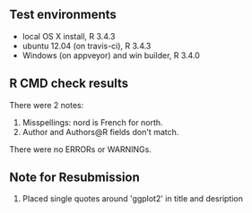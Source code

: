 ## Test environments
* local OS X install, R 3.4.3
* ubuntu 12.04 (on travis-ci), R 3.4.3
* Windows (on appveyor) and win builder, R 3.4.0

## R CMD check results
There were 2 notes:

1. Misspellings:  nord is French for north.
2. Author and Authors@R fields don't match.  

There were no ERRORs or WARNINGs. 

## Note for Resubmission
1. Placed single quotes around 'ggplot2' in title and desription
